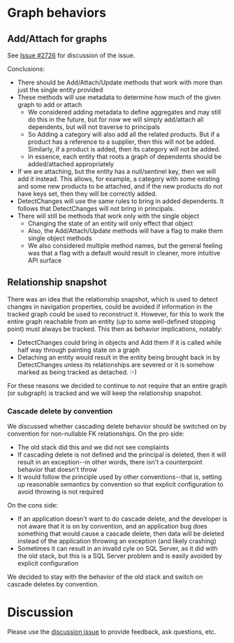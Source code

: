 # Graph behaviors

## Add/Attach for graphs

See [Issue #2726](https://github.com/aspnet/EntityFramework/issues/2726) for discussion of the issue.

Conclusions:
- There should be Add/Attach/Update methods that work with more than just the single entity provided
- These methods will use metadata to determine how much of the given graph to add or attach
  - We considered adding metadata to define aggregates and may still do this in the future, but for now we will simply add/attach all dependents, but will not traverse to principals
  - So Adding a category will also add all the related products. But if a product has a reference to a supplier, then this will not be added. Similarly, if a product is added, then its category will not be added.
  - In essence, each entity that roots a graph of dependents should be added/attached appropriately
- If we are attaching, but the entity has a null/sentinel key, then we will add it instead. This allows, for example, a category with some existing and some new products to be attached, and if the new products do not have keys set, then they will be correctly added.
- DetectChanges will use the same rules to bring in added dependents. It follows that DetectChanges will not bring in principals.
- There will still be methods that work only with the single object
  - Changing the state of an entity will only effect that object
  - Also, the Add/Attach/Update methods will have a flag to make them single object methods
  - We also considered multiple method names, but the general feeling was that a flag with a default would result in cleaner, more intuitive API surface

## Relationship snapshot

There was an idea that the relationship snapshot, which is used to detect changes in navigation properties, could be avoided if information in the tracked graph could be used to reconstruct it. However, for this to work the entire graph reachable from an entity (up to some well-defined stopping point) must always be tracked. This then as behavior implications, notably:
- DetectChanges could bring in objects and Add them if it is called while half way through painting state on a graph
- Detaching an entity would result in the entity being brought back in by DetectChanges unless its relationships are severed or it is somehow marked as being tracked as detached. :-)

For these reasons we decided to continue to not require that an entire graph (or subgraph) is tracked and we will keep the relationship snapshot.

### Cascade delete by convention

We discussed whether cascading delete behavior should be switched on by convention for non-nullable FK relationships. On the pro side:
- The old stack did this and we did not see complaints
- If cascading delete is not defined and the principal is deleted, then it will result in an exception--in other words, there isn't a counterpoint behavior that doesn't throw
- It would follow the principle used by other conventions--that is, setting up reasonable semantics by convention so that explicit configuration to avoid throwing is not required

On the cons side:
- If an application doesn't want to do cascade delete, and the developer is not aware that it is on by convention, 
and an application bug does something that would cause a cascade delete, then data will be deleted instead of the application throwing an exception (and likely crashing)
- Sometimes it can result in an invalid cyle on SQL Server, as it did with the old stack, but this is a SQL Server problem and is easily avoided by explicit configuration

We decided to stay with the behavior of the old stack and switch on cascade deletes by convention.

# Discussion

Please use the [discussion issue](https://github.com/aspnet/EntityFramework/issues/2946) to provide feedback, ask questions, etc.
